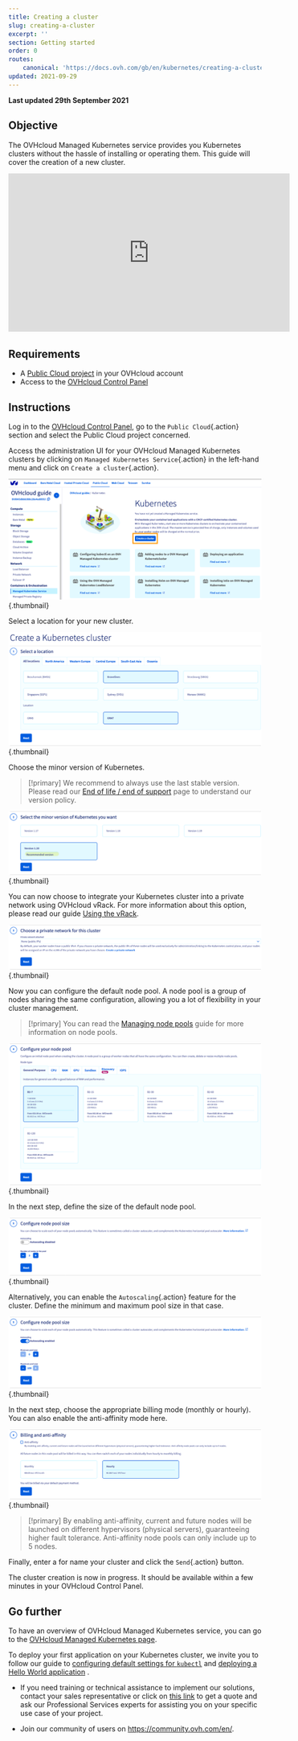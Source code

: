 ```yaml
---
title: Creating a cluster
slug: creating-a-cluster
excerpt: ''
section: Getting started
order: 0
routes:
    canonical: 'https://docs.ovh.com/gb/en/kubernetes/creating-a-cluster/'
updated: 2021-09-29
---
```


**Last updated 29th September 2021**

## Objective

The OVHcloud Managed Kubernetes service provides you Kubernetes clusters without the hassle of installing or operating them. This guide will cover the creation of a new cluster.

<iframe width="560" height="315" src="https://www.youtube-nocookie.com/embed/ApfujBFT82g" title="YouTube video player" frameborder="0" allow="accelerometer; autoplay; clipboard-write; encrypted-media; gyroscope; picture-in-picture" allowfullscreen></iframe>

## Requirements

- A [Public Cloud project](https://www.ovhcloud.com/de/public-cloud/) in your OVHcloud account
- Access to the [OVHcloud Control Panel](https://www.ovh.com/auth/?action=gotomanager&from=https://www.ovh.de/&ovhSubsidiary=de)

## Instructions

Log in to the [OVHcloud Control Panel](https://www.ovh.com/auth/?action=gotomanager&from=https://www.ovh.de/&ovhSubsidiary=de), go to the `Public Cloud`{.action} section and select the Public Cloud project concerned.

Access the administration UI for your OVHcloud Managed Kubernetes clusters by clicking on `Managed Kubernetes Service`{.action} in the left-hand menu and click on `Create a cluster`{.action}.

![Create a cluster](images/creating-a-cluster1.png){.thumbnail}

Select a location for your new cluster.

![Select a location](images/creating-a-cluster2.png){.thumbnail}

Choose the minor version of Kubernetes.

> [!primary]
> We recommend to always use the last stable version. 
> Please read our [End of life / end of support](../eos-eol-policies/) page to understand our version policy.
>

![Choose the minor version of Kubernetes](images/creating-a-cluster3.png){.thumbnail}

You can now choose to integrate your Kubernetes cluster into a private network using OVHcloud vRack. For more information about this option, please read our guide [Using the vRack](../using_vrack/).

![Choose a private network for this cluster](images/creating-a-cluster4.png){.thumbnail}

Now you can configure the default node pool. A node pool is a group of nodes sharing the same configuration, allowing you a lot of flexibility in your cluster management. 

> [!primary]
> You can read the [Managing node pools](../managing-nodes/) guide for more information on node pools.
>

![Node pool](images/creating-a-cluster5.png){.thumbnail}

In the next step, define the size of the default node pool.

![Default node pool](images/creating-a-cluster6.png){.thumbnail}

Alternatively, you can enable the `Autoscaling`{.action} feature for the cluster. Define the minimum and maximum pool size in that case.

![Autoscaling](images/creating-a-cluster7.png){.thumbnail}

In the next step, choose the appropriate billing mode (monthly or hourly). You can also enable the anti-affinity mode here. 

![Choose the billing mode](images/creating-a-cluster8.png){.thumbnail}

> [!primary]
> By enabling anti-affinity, current and future nodes will be launched on different hypervisors (physical servers), guaranteeing higher fault tolerance. Anti-affinity node pools can only include up to 5 nodes.
> 

Finally, enter a for name your cluster and click the `Send`{.action} button.

The cluster creation is now in progress. It should be available within a few minutes in your OVHcloud Control Panel.


## Go further

To have an overview of OVHcloud Managed Kubernetes service, you can go to the [OVHcloud Managed Kubernetes page](https://www.ovhcloud.com/de/public-cloud/kubernetes/).

To deploy your first application on your Kubernetes cluster, we invite you to follow our guide to [configuring default settings for `kubectl`](../configuring-kubectl/) and [deploying a Hello World application](../deploying-hello-world/) .

- If you need training or technical assistance to implement our solutions, contact your sales representative or click on [this link](https://www.ovhcloud.com/de/professional-services/) to get a quote and ask our Professional Services experts for assisting you on your specific use case of your project.

- Join our community of users on <https://community.ovh.com/en/>.
